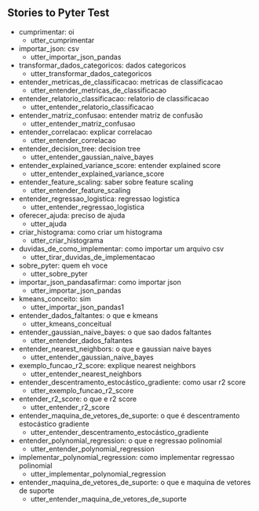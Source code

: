 ## Stories to Pyter Test
* cumprimentar: oi
	 - utter_cumprimentar
* importar_json: csv
	 - utter_importar_json_pandas
* transformar_dados_categoricos: dados categoricos
	 - utter_transformar_dados_categoricos
* entender_metricas_de_classificacao: metricas de classificacao
	 - utter_entender_metricas_de_classificacao
* entender_relatorio_classificacao: relatorio de classificacao
	 - utter_entender_relatorio_classificacao
* entender_matriz_confusao: entender matriz de confusão
	 - utter_entender_matriz_confusao
* entender_correlacao: explicar correlacao
	 - utter_entender_correlacao
* entender_decision_tree: decision tree
	 - utter_entender_gaussian_naive_bayes
* entender_explained_variance_score: entender explained score
	 - utter_entender_explained_variance_score
* entender_feature_scaling: saber sobre feature scaling
	 - utter_entender_feature_scaling
* entender_regressao_logistica: regressao logistica
	 - utter_entender_regressao_logistica
* oferecer_ajuda: preciso de ajuda
	 - utter_ajuda
* criar_histograma: como criar um histograma
	 - utter_criar_histograma
* duvidas_de_como_implementar: como importar um arquivo csv
	 - utter_tirar_duvidas_de_implementacao
* sobre_pyter: quem eh voce
	 - utter_sobre_pyter
* importar_json_pandasafirmar: como importar json
	 - utter_importar_json_pandas
* kmeans_conceito: sim
	 - utter_importar_json_pandas1
* entender_dados_faltantes: o que e kmeans
	 - utter_kmeans_conceitual
* entender_gaussian_naive_bayes: o que sao dados faltantes
	 - utter_entender_dados_faltantes
* entender_nearest_neighbors: o que e gaussian naive bayes
	 - utter_entender_gaussian_naive_bayes
* exemplo_funcao_r2_score: explique nearest neighbors
	 - utter_entender_nearest_neighbors
* entender_descentramento_estocástico_gradiente: como usar r2 score
	 - utter_exemplo_funcao_r2_score
* entender_r2_score: o que e r2 score
	 - utter_entender_r2_score
* entender_maquina_de_vetores_de_suporte: o que é descentramento estocástico gradiente
	 - utter_entender_descentramento_estocástico_gradiente
* entender_polynomial_regression: o que e regressao polinomial
	 - utter_entender_polynomial_regression
* implementar_polynomial_regression: como implementar regressao polinomial
	- utter_implementar_polynomial_regression
* entender_maquina_de_vetores_de_suporte: o que e maquina de vetores de suporte
	 - utter_entender_maquina_de_vetores_de_suporte
